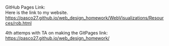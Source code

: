 


GitHub Pages Link: <br>
Here is the link to my website.  <br>
https://pasco27.github.io/web_design_homework/WebVisualizations/Resources/rob.html



4th attemps with TA on making the GitPages link: <br>
https://pasco27.github.io/web_design_homework/
